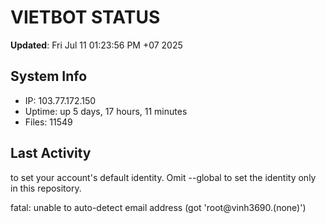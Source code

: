 # VIETBOT STATUS
**Updated**: Fri Jul 11 01:23:56 PM +07 2025

## System Info
- IP: 103.77.172.150
- Uptime: up 5 days, 17 hours, 11 minutes
- Files: 11549

## Last Activity

to set your account's default identity.
Omit --global to set the identity only in this repository.

fatal: unable to auto-detect email address (got 'root@vinh3690.(none)')
